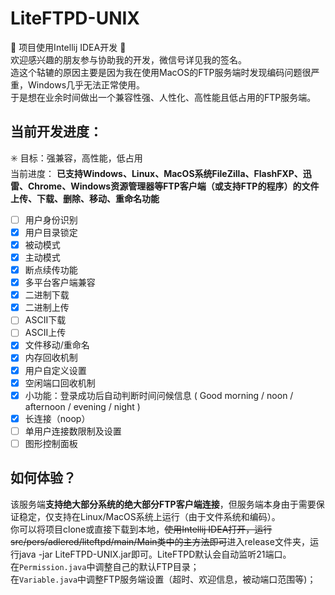 # LiteFTPD-UNIX
🚧 项目使用Intellij IDEA开发 🚧  
欢迎感兴趣的朋友参与协助我的开发，微信号详见我的签名。  
造这个轱辘的原因主要是因为我在使用MacOS的FTP服务端时发现编码问题很严重，Windows几乎无法正常使用。  
于是想在业余时间做出一个兼容性强、人性化、高性能且低占用的FTP服务端。  

## 当前开发进度：
✳️ 目标：强兼容，高性能，低占用  
当前进度： **已支持Windows、Linux、MacOS系统FileZilla、FlashFXP、迅雷、Chrome、Windows资源管理器等FTP客户端（或支持FTP的程序）的文件上传、下载、删除、移动、重命名功能**

- [ ] 用户身份识别  
- [x] 用户目录锁定  
- [x] 被动模式  
- [x] 主动模式  
- [x] 断点续传功能  
- [x] 多平台客户端兼容  
- [x] 二进制下载  
- [x] 二进制上传  
- [ ] ASCII下载  
- [ ] ASCII上传  
- [x] 文件移动/重命名
- [x] 内存回收机制  
- [x] 用户自定义设置  
- [x] 空闲端口回收机制  
- [x] 小功能：登录成功后自动判断时间问候信息 ( Good morning / noon / afternoon / evening / night )
- [x] 长连接（noop）
- [ ] 单用户连接数限制及设置
- [ ] 图形控制面板

## 如何体验？
该服务端**支持绝大部分系统的绝大部分FTP客户端连接**，但服务端本身由于需要保证稳定，仅支持在Linux/MacOS系统上运行（由于文件系统和编码）。  
你可以将项目clone或直接下载到本地，~~使用Intellij IDEA打开，运行src/pers/adlered/liteftpd/main/Main类中的主方法即可~~进入release文件夹，运行java -jar LiteFTPD-UNIX.jar即可。LiteFTPD默认会自动监听21端口。  
在`Permission.java`中调整自己的默认FTP目录；  
在`Variable.java`中调整FTP服务端设置（超时、欢迎信息，被动端口范围等)；  